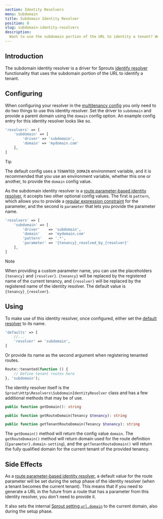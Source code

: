 ```yaml
---
section: Identity Resolvers
menu: Subdomain
title: Subdomain Identity Resolver
position: 0
slug: subdomain-identity-resolvers
description:
  Want to use the subdomain portion of the URL to identity a tenant? Well, the subdomain identity resolver is here for that exact purpose
---
```


## Introduction

The subdomain identity resolver is a driver
for Sprouts [identify resolver](identity-resolvers) functionality
that uses the subdomain portion of the URL to identify a tenant.

## Configuring

When configuring your resolver in the [multitenancy config](configuration#identity-resolvers) you only need
to do two things to use this identity resolver.
Set the driver to `subdomain` and provide a parent domain using the `domain` config option.
An example config entry for this identity resolver looks like so.

```php
'resolvers' => [
    'subdomain' => [
        'driver' => 'subdomain',
        'domain' => 'mydomain.com'
    ],
]
```

> [!TIP]
> The default config uses a `TENANTED_DOMAIN` environment variable,
> and it is recommended that you use an environment variable, whether this one or another,
> to provide the `domain` config value.

As the subdomain identity resolver is a [route parameter-based identity resolver](identity-resolvers#route-parameters),
it accepts two other optional config values.
The first is `pattern`,
which allows you
to provide
a [regular expression constraint](https://laravel.com/docs/11.x/routing#parameters-regular-expression-constraints) for
the parameter,
and the second is `parameter` that lets you provide the parameter name.

```php
'resolvers' => [
    'subdomain' => [
        'driver'    => 'subdomain',
        'domain'    => 'mydomain.com'
        'pattern'   => '.*',
        'parameter' => '{tenancy}_resolved_by_{resolver}'  
    ],
]
```

> [!NOTE]
> When providing a custom parameter name, you can use the placeholders `{tenancy}` and `{resolver}`.
> `{tenancy}` will be replaced by the registered name of the current tenancy,
> and `{resolver}` will be replaced by the registered name of the identity resolver.
> The default value is `{tenancy}_{resolver}`.

## Using

To make use of this identity resolver, once configured, either set
the [default resolver](configuration#multitenancy-defaults) to its name.

```php
'defaults' => [
    //...
    'resolver' => 'subdomain',
]
```

Or provide its name as the second argument when registering tenanted routes.

```php
Route::tenanted(function () {
    // Define tenant routes here
}, 'subdomain');
```

The identity resolver itself is the `Sprout\Http\Resolvers\SubdomainIdentityResolver` class
and has a few additional methods that may be of use.

```php
public function getDomain(): string

public function getRouteDomain(Tenancy $tenancy): string

public function getTenantRouteDomain(Tenancy $tenancy): string
```

The `getDomain()` method will return the config value `domain`.
The `getRouteDomain()` method will return domain used for the route definition (`{parameter}.domain-setting`),
and the `getTenantRouteDomain()` will return the fully qualified domain for the current tenant of the provided tenancy.

## Side Effects

As a [route parameter-based identity resolver](identity-resolvers#route-parameters),
a default value for the route parameter will be set during the setup phase of the identity resolver
(when a tenant becomes the current tenant).
This means
that if you need to generate a URL in the future from a route that has a parameter from this identity resolver,
you don't need to provide it.

It also sets the internal [Sprout setting `url.domain`](internal-settings#url-domain) to the current domain,
also during the setup phase.

